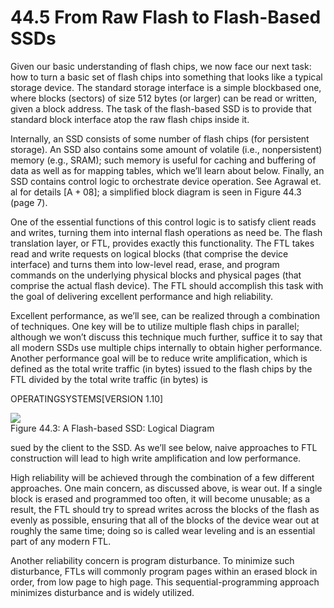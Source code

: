 # 44.5 From Raw Flash to Flash-Based SSDs  

Given our basic understanding of flash chips, we now face our next task: how to turn a basic set of flash chips into something that looks like a typical storage device. The standard storage interface is a simple blockbased one, where blocks (sectors) of size 512 bytes (or larger) can be read or written, given a block address. The task of the flash-based SSD is to provide that standard block interface atop the raw flash chips inside it.  

Internally, an SSD consists of some number of flash chips (for persistent storage). An SSD also contains some amount of volatile (i.e., nonpersistent) memory (e.g., SRAM); such memory is useful for caching and buffering of data as well as for mapping tables, which we’ll learn about below. Finally, an SSD contains control logic to orchestrate device operation. See Agrawal et. al for details $\scriptstyle { \left[ { \mathrm { A } } + 0 8 \right] } ;$ a simplified block diagram is seen in Figure 44.3 (page 7).  

One of the essential functions of this control logic is to satisfy client reads and writes, turning them into internal flash operations as need be. The flash translation layer, or FTL, provides exactly this functionality. The FTL takes read and write requests on logical blocks (that comprise the device interface) and turns them into low-level read, erase, and program commands on the underlying physical blocks and physical pages (that comprise the actual flash device). The FTL should accomplish this task with the goal of delivering excellent performance and high reliability.  

Excellent performance, as we’ll see, can be realized through a combination of techniques. One key will be to utilize multiple flash chips in parallel; although we won’t discuss this technique much further, suffice it to say that all modern SSDs use multiple chips internally to obtain higher performance. Another performance goal will be to reduce write amplification, which is defined as the total write traffic (in bytes) issued to the flash chips by the FTL divided by the total write traffic (in bytes) is  

OPERATINGSYSTEMS[VERSION 1.10]  

![](images/e74042453d3e909abc1a88575e5c766dabebf944ba1a61bd98b5f02a4d362ab4.jpg)  
Figure 44.3: A Flash-based SSD: Logical Diagram  

sued by the client to the SSD. As we’ll see below, naive approaches to FTL construction will lead to high write amplification and low performance.  

High reliability will be achieved through the combination of a few different approaches. One main concern, as discussed above, is wear out. If a single block is erased and programmed too often, it will become unusable; as a result, the FTL should try to spread writes across the blocks of the flash as evenly as possible, ensuring that all of the blocks of the device wear out at roughly the same time; doing so is called wear leveling and is an essential part of any modern FTL.  

Another reliability concern is program disturbance. To minimize such disturbance, FTLs will commonly program pages within an erased block in order, from low page to high page. This sequential-programming approach minimizes disturbance and is widely utilized.  

